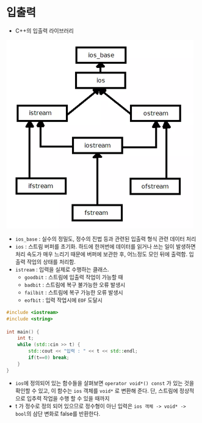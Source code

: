 # 입출력

* C++의 입출력 라이브러리

![image-20200527035223479](images/image-20200527035223479.png)

* `ios_base` : 실수의 정밀도, 정수의 진법 등과 관련된 입출력 형식 관련 데이터 처리
* `ios` : 스트림 버퍼를 초기화. 하드에 한꺼번에 데이터를 읽거나 쓰는 일이 발생하면 처리 속도가 매우 느리기 때문에 버퍼에 보관한 후, 어느정도 모인 뒤에 출력함. 입출력 작업의 상태를 처리함.
* `istream` : 입력을 실제로 수행하는 클래스.
  * `goodbit` : 스트림에 입출력 작업이 가능할 때
  * `badbit` : 스트림에 복구 불가능한 오류 발생시
  * `failbit` : 스트림에 복구 가능한 오류 발생시
  * `eofbit` : 입력 작업시에 `EOF` 도달시

``` c++
#include <iostream>
#include <string>

int main() {
    int t;
    while (std::cin >> t) {
        std::cout << "입력 : " << t << std::endl;
        if(t==0) break;
    }
}
```

* `ios`에 정의되어 있는 함수들을 살펴보면 `operator void*() const` 가 있는 것을 확인할 수 있고, 이 함수는 `ios` 객체를 `void*` 로 변환해 준다. 단, 스트림에 정상적으로 입추력 작업을 수행 할 수 있을 때까지
* t 가 정수로 정의 되어 있으므로 정수형이 아닌 입력은 `ios 객체 -> void* -> bool`의 삼단 변화로 false를 반환한다.
